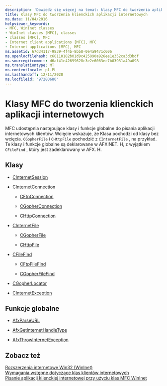 ```yaml
---
description: 'Dowiedz się więcej na temat: klasy MFC do tworzenia aplikacji internetowych klienta'
title: Klasy MFC do tworzenia klienckich aplikacji internetowych
ms.date: 11/04/2016
helpviewer_keywords:
- MFC, WinInet classes
- WinInet classes [MFC], classes
- classes [MFC], MFC
- Internet client applications [MFC], MFC
- Internet applications [MFC], MFC
ms.assetid: 67d34117-9839-4f4b-8bb8-0e4a9471c606
ms.openlocfilehash: c68110182b01d9c425090a926ee1e352ca3d3bdf
ms.sourcegitcommit: d6af41e42699628c3e2e6063ec7b03931a49a098
ms.translationtype: MT
ms.contentlocale: pl-PL
ms.lasthandoff: 12/11/2020
ms.locfileid: "97280680"
---
```

# <a name="mfc-classes-for-creating-internet-client-applications"></a>Klasy MFC do tworzenia klienckich aplikacji internetowych

MFC udostępnia następujące klasy i funkcje globalne do pisania aplikacji internetowych klientów. Wcięcie wskazuje, że Klasa pochodzi od klasy bez wcięcia. `CGopherFile` i `CHttpFile` pochodzić z `CInternetFile` , na przykład. Te klasy i funkcje globalne są deklarowane w AFXINET. H, z wyjątkiem `CFileFind` , który jest zadeklarowany w AFX. H.

## <a name="classes"></a>Klasy

- [CInternetSession](reference/cinternetsession-class.md)

- [CInternetConnection](reference/cinternetconnection-class.md)

  - [CFtpConnection](reference/cftpconnection-class.md)

  - [CGopherConnection](reference/cgopherconnection-class.md)

  - [CHttpConnection](reference/chttpconnection-class.md)

- [CInternetFile](reference/cinternetfile-class.md)

  - [CGopherFile](reference/cgopherfile-class.md)

  - [CHttpFile](reference/chttpfile-class.md)

- [CFileFind](reference/cfilefind-class.md)

  - [CFtpFileFind](reference/cftpfilefind-class.md)

  - [CGopherFileFind](reference/cgopherfilefind-class.md)

- [CGopherLocator](reference/cgopherlocator-class.md)

- [CInternetException](reference/cinternetexception-class.md)

## <a name="global-functions"></a>Funkcje globalne

- [AfxParseURL](reference/internet-url-parsing-globals.md#afxparseurl)

- [AfxGetInternetHandleType](reference/internet-url-parsing-globals.md#afxgetinternethandletype)

- [AfxThrowInternetException](reference/internet-url-parsing-globals.md#afxthrowinternetexception)

## <a name="see-also"></a>Zobacz też

[Rozszerzenia internetowe Win32 (WinInet)](win32-internet-extensions-wininet.md)<br/>
[Wymagania wstępne dotyczące klas klientów internetowych](prerequisites-for-internet-client-classes.md)<br/>
[Pisanie aplikacji klienckiej internetowej przy użyciu klas MFC WinInet](writing-an-internet-client-application-using-mfc-wininet-classes.md)
